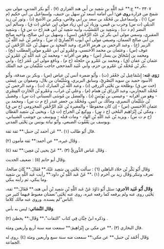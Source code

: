 ٣٣٠٧ -** ع:** عَبد اللَّهِ بن سَعِيد بن أَبي هند الفزاري (٧) ، أَبُو بكر المدني، مولى بني شمخ من فزارة.**روى عن:** أبي أمامة أسعد بْن سهل بن حنيف، وإسماعيل بن أَبي حكيم (م س) (١) ، وإسماعيل بن مُحَمَّد بن سعد بن أَبي وقاص، وبكير بن الأشج (د) ، وثور بْن زيد الديلي (ت س) وحرب بن قيس، وزياد بْن أَبي زياد مولى ابن عياش (ت ق) ، وسالم أبي النضر (م د ت) ، وسَعِيد بن المُسَيَّب، وأبيه سَعِيد بْن أَبي هند (خ ت س ق) ، وسَعِيد المقبري، وسمي مولى أبي بكر بْن عَبْد الرَّحْمَنِ (سي) ، وسهيل بن أَبي صالح، وأخيه صالح بن أَبي صالح السمان، وصيفي مولى أبي أيوب الأَنْصارِيّ (د س) ، وعامر بْن عَبد اللَّهِ بْن الزبير (خ) ، وعبد الرحمن بن هرمز الأعرج، وعبد المجيد بن سهيل بْن عَبْد الرَّحْمَنِ بْن عوف (س) ، وعثمان بن محمد الأخنسي، وعَمْرو بْن أَبي عَمْرو مولى المطلب (بخ) ، ومحمد بن إِسْحَاقَ بن يسار (س) - وهو من أقرانه - ومحمد بْن عَبد اللَّهِ بْنِ عَمْرو بْن عثمان بْن عفان (ق) ، ومحمد بن عَمْرو بن حلحلة (خ م) ، ونافع مولى ابن عُمَر (خ) ، وأبي بكر بْن مُحَمَّد بْن عَمْرو بن حزم، وأبي عُبَيد المذحجي حاجب سُلَيْمان بن عبد الملك.

**رَوَى عَنه:** إِسْمَاعِيل بْن جَعْفَر (ت) ، وأَبُو ضمرة أنس بْن عياض (س) ، وبكر بن صدقة، وأَبُو الأسود حميد بن سويد البَصْرِيّ، وسابق البربري، وسُلَيْمان بن بلال، وصفوان بن عِيسَى (خت س ق) ،وطلحة بن يَحْيَى الزرقي (د) ، وعبد اللَّه بْن المبارك (ت) ، وعبد الرحمن بْن مُحَمَّد المحاربي، وعبد الرزاق بْن همام (م) ، وعلي بْن غراب، وعَمْرو بْن الْحَارِثِ المِصْرِي - وهو من أقرانه - وعيسى بن يُونُسَ (د) ، والفضل بن مُوسَى السيناني (ت س) ، وفضيل بْن سُلَيْمان النميري، ومالك بن أنس، ومُحَمَّد بن جعفر غندر (خ م ت س) ، ومحمد بن عثمان الأخنسي (س) - إن كان محفوظا - والمغيرة بْن عَبْدِ الرَّحْمَنِ المخزومي (خ س ق) ، ومكي بْن إِبْرَاهِيم البلخي (خ د س) ، ووكيع بْن الجراح (ت ق) ، ويحيى بْن سَعِيد القطان (خ م ت س) ، ويزيد بْن عَبد اللَّهِ بْنِ الهاد - ومات قبله - ويوسف بن حوشب الشيباني، ويوسف بن يَعْقُوبَ الضبعي، وأَبُو نباتة يونس بن يَحْيَى المدني.

قال أَبُو طالب (١) ،** عَن أحمد بْن حنبل:** ثقة ثقة.

وَقَال غيره،** عن أحمد:** ثقة مأمون (٢) .

وَقَال عَباس الدُّورِيُّ (٣) ،** عَنْ يحيى بْن مَعِين:** ثقة (٤) .

وَقَال أبو حاتم (٥) : ضعيف الحديث.

وَقَال أَبُو بَكْر بْن خلاد الباهلي (٦) : سألت يَحْيَى بن سَعِيد عَنْهُ،** فَقَالَ:** كَانَ صالحا، تعرف وتنكر.وَقَال زيد بن أخرم (١) ،** عَنْ عَبد اللَّهِ بْنِ داود:** رأيت عَبد اللَّهِ بن سَعِيد وما يبكي، ثم رأيته يبكي.

**وَقَال أَبُو عُبَيد الآجري:** سئل أَبُو دَاوُدَ عَنْ عَبد اللَّهِ بْنِ سَعِيد بْنِ أَبي هند،** فَقَالَ:** ثقة، يَحْيَى روى عنه ولم يرفعه كما رفعه غيره، روى عنه يَحْيَى"نعمتان مغبوط فيهما كثير من الناس"لم يسنده. وروى عنه مالك كلاما.

**وَقَال النَّسَائي:** ليس به بأس.

وذكره ابنُ حِبَّان فِي كتاب "الثقات"،** وَقَال:** يخطئ (٢) .

قال البخاري (٣) ،** عن مكي بن إِبْرَاهِيمَ:** سمعت منه سنة أربع وأربعين ومئة.

وَقَال أَحْمَد بْن حنبل،** عن مكي:** سمعت منه سنة سبع وأربعين ومئة (٤) .روى له الجماعة.